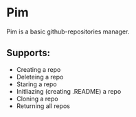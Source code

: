 # Pim
Pim is a basic github-repositories manager.

## Supports:
- Creating a repo
- Deleteing a repo
- Staring a repo
- Initliazing (creating .README) a repo
- Cloning a repo
- Returning all repos
